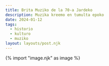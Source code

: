 ```yaml
---
title: Brita Muziko de la 70-a Jardeko
description: Muzika kreemo en tumulta epoko
date: 2024-01-12
tags:
  - historio
  - kulturo
  - muziko
layout: layouts/post.njk
---
```

{% import "image.njk" as image %}


